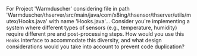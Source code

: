For Project 'Warmduscher' considering file in path 'Warmduscher/thserver/src/main/java/com/x8ing/thsensor/thserver/utils/mutex/Hooks.java' with name 'Hooks.java'... 
Consider you're implementing a system where different types of sensors (e.g., temperature, humidity) require different pre and post-processing steps.  How would you use this `Hooks` interface to accommodate this diversity, and what design considerations would you take into account to prevent code duplication?